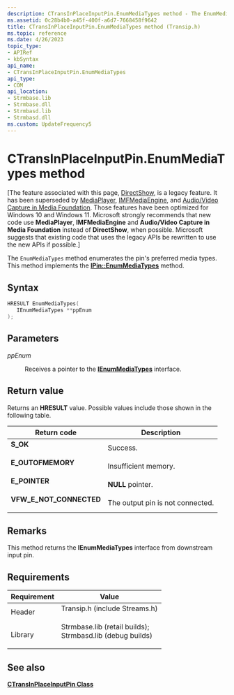 ```yaml
---
description: CTransInPlaceInputPin.EnumMediaTypes method - The EnumMediaTypes method enumerates the pin's preferred media types. This method implements the IPin::EnumMediaTypes method.
ms.assetid: 0c28b4b0-a45f-400f-a6d7-7668458f9642
title: CTransInPlaceInputPin.EnumMediaTypes method (Transip.h)
ms.topic: reference
ms.date: 4/26/2023
topic_type: 
- APIRef
- kbSyntax
api_name: 
- CTransInPlaceInputPin.EnumMediaTypes
api_type: 
- COM
api_location: 
- Strmbase.lib
- Strmbase.dll
- Strmbasd.lib
- Strmbasd.dll
ms.custom: UpdateFrequency5
---
```


# CTransInPlaceInputPin.EnumMediaTypes method

\[The feature associated with this page, [DirectShow](/windows/win32/directshow/directshow), is a legacy feature. It has been superseded by [MediaPlayer](/uwp/api/Windows.Media.Playback.MediaPlayer), [IMFMediaEngine](/windows/win32/api/mfmediaengine/nn-mfmediaengine-imfmediaengine), and [Audio/Video Capture in Media Foundation](windows/win32/medfound/audio-video-capture-in-media-foundation). Those features have been optimized for Windows 10 and Windows 11. Microsoft strongly recommends that new code use **MediaPlayer**, **IMFMediaEngine** and **Audio/Video Capture in Media Foundation** instead of **DirectShow**, when possible. Microsoft suggests that existing code that uses the legacy APIs be rewritten to use the new APIs if possible.\]

The `EnumMediaTypes` method enumerates the pin's preferred media types. This method implements the [**IPin::EnumMediaTypes**](/windows/desktop/api/Strmif/nf-strmif-ipin-enummediatypes) method.

## Syntax


```C++
HRESULT EnumMediaTypes(
   IEnumMediaTypes **ppEnum
);
```



## Parameters

<dl> <dt>

*ppEnum* 
</dt> <dd>

Receives a pointer to the [**IEnumMediaTypes**](/windows/desktop/api/Strmif/nn-strmif-ienummediatypes) interface.

</dd> </dl>

## Return value

Returns an **HRESULT** value. Possible values include those shown in the following table.



| Return code                                                                                           | Description                                 |
|-------------------------------------------------------------------------------------------------------|---------------------------------------------|
| <dl> <dt>**S\_OK**</dt> </dl>                  | Success.<br/>                         |
| <dl> <dt>**E\_OUTOFMEMORY**</dt> </dl>         | Insufficient memory.<br/>             |
| <dl> <dt>**E\_POINTER**</dt> </dl>             | **NULL** pointer.<br/>                |
| <dl> <dt>**VFW\_E\_NOT\_CONNECTED**</dt> </dl> | The output pin is not connected.<br/> |



 

## Remarks

This method returns the **IEnumMediaTypes** interface from downstream input pin.

## Requirements



| Requirement | Value |
|--------------------|--------------------------------------------------------------------------------------------------------------------------------------------------------------------------------------------|
| Header<br/>  | <dl> <dt>Transip.h (include Streams.h)</dt> </dl>                                                                                   |
| Library<br/> | <dl> <dt>Strmbase.lib (retail builds); </dt> <dt>Strmbasd.lib (debug builds)</dt> </dl> |



## See also

<dl> <dt>

[**CTransInPlaceInputPin Class**](ctransinplaceinputpin.md)
</dt> </dl>

 

 




